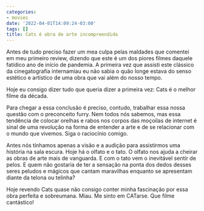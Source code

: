 ```yaml
---
categories:
- movies
date: '2022-04-01T14:09:24-03:00'
tags: []
title: Cats é obra de arte incompreendida
---
```


Antes de tudo preciso fazer um mea culpa pelas maldades que comentei em meu primeiro review, dizendo que este é um dos piores filmes daquele fatídico ano de início de pandemia. A primeira vez que assisti este clássico da cinegatografia internamiau eu não sabia o quão longe estava do senso estético e artístico de uma obra que vai além do nosso tempo.

Hoje eu consigo dizer tudo que queria dizer a primeira vez: Cats é o melhor filme da década.

Para chegar a essa conclusão é preciso, contudo, trabalhar essa nossa questão com o preconceito furry. Nem todos nós sabemos, mas essa tendência de colocar orelhas e rabos nos corpos das moçoilas de internet é sinal de uma revolução na forma de entender a arte e de se relacionar com o mundo que vivemos. Siga o raciocínio comigo.

Antes nós tínhamos apenas a visão e a audição para assistirmos uma história na sala escura. Hoje há o olfato e o tato. O olfato nos ajuda a cheirar as obras de arte mais de vanguarda. E com o tato vem o inevitável sentir de pelos. E quem não gostaria de ter a sensação na ponta dos dedos desses seres peludos e mágicos que cantam maravilhas enquanto se apresentam diante da telona ou telinha?

Hoje revendo Cats quase não consigo conter minha fascinação por essa obra perfeita e sobreumana. Miau. Me sinto em CATarse. Que filme cantástico!